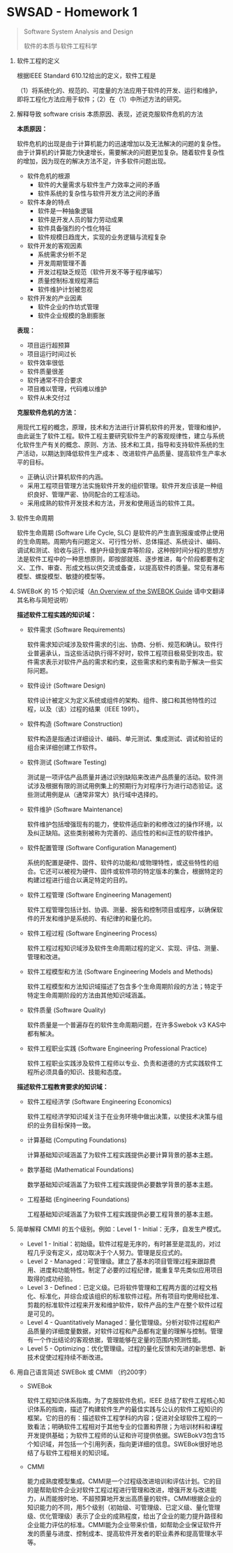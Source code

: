 # SWSAD - Homework 1

> Software System Analysis and Design
>
> 软件的本质与软件工程科学

1. 软件工程的定义

   根据IEEE Standard 610.12给出的定义，软件工程是

   （1）将系统化的、规范的、可度量的方法应用于软件的开发、运行和维护，即将工程化方法应用于软件；（2）在（1）中所述方法的研究。

2. 解释导致 software crisis 本质原因、表现，述说克服软件危机的方法

   **本质原因：**

   软件危机的出现是由于计算机能力的迅速增加以及无法解决的问题的复杂性。由于计算机的计算能力快速增长，需要解决的问题更加复杂。随着软件复杂性的增加，因为现在的解决方法不足，许多软件问题出现。

   * 软件危机的根源
     * 软件的大量需求与软件生产力效率之间的矛盾
     * 软件系统的复杂性与软件开发方法之间的矛盾
   * 软件本身的特点
     * 软件是一种抽象逻辑
     * 软件是开发人员的智力劳动成果
     * 软件具备强烈的个性化特征
     * 软件规模日趋庞大，实现的业务逻辑与流程复杂
   * 软件开发的客观因素
     * 系统需求分析不足
     * 开发周期管理不善
     * 开发过程缺乏规范（软件开发不等于程序编写）
     * 质量控制标准规程滞后
     * 软件维护计划被忽视
   * 软件开发的产业因素
     * 软件企业的作坊式管理
     * 软件企业规模的急剧膨胀

   **表现：**

   * 项目运行超预算
   * 项目运行时间过长
   * 软件效率很低
   * 软件质量很差
   * 软件通常不符合要求
   * 项目难以管理，代码难以维护
   * 软件从未交付过

   **克服软件危机的方法：**

   用现代工程的概念，原理，技术和方法进行计算机软件的开发，管理和维护，由此诞生了软件工程。软件工程主要研究软件生产的客观规律性，建立与系统化软件生产有关的概念、原则、方法、技术和工具，指导和支持软件系统的生产活动，以期达到降低软件生产成本 、改进软件产品质量、提高软件生产率水平的目标。

   * 正确认识计算机软件的内涵。
   * 采用工程项目管理方法实施软件开发的组织管理。软件开发应该是一种组织良好、管理严密、协同配合的工程活动。
   * 采用成熟的软件开发技术和方法，开发和使用适当的软件工具。

3. 软件生命周期

   软件生命周期 (Software Life Cycle, SLC) 是软件的产生直到报废或停止使用的生命周期。周期内有问题定义、可行性分析、总体描述、系统设计、编码、调试和测试、验收与运行、维护升级到废弃等阶段，这种按时间分程的思想方法是软件工程中的一种思想原则，即按部就班、逐步推进，每个阶段都要有定义、工作、审查、形成文档以供交流或备查，以提高软件的质量。常见有瀑布模型、螺旋模型、敏捷的模型等。

4. SWEBoK 的 15 个知识域（[An Overview of the SWEBOK Guide](https://www.sebokwiki.org/wiki/An_Overview_of_the_SWEBOK_Guide) 请中文翻译其名称与简短说明）

   **描述软件工程实践的知识域：**

   * 软件需求 (Software Requirements)

     软件需求知识域涉及软件需求的引出、协商、分析、规范和确认。软件行业普遍承认，当这些活动执行得不好时，软件工程项目极易受到攻击。软件需求表示对软件产品的需求和约束，这些需求和约束有助于解决一些实际问题。

   * 软件设计 (Software Design)

     软件设计被定义为定义系统或组件的架构、组件、接口和其他特性的过程，以及（该）过程的结果（IEEE 1991）。

   * 软件构造 (Software Construction)

     软件构造是指通过详细设计、编码、单元测试、集成测试、调试和验证的组合来详细创建工作软件。

   * 软件测试 (Software Testing)

     测试是一项评估产品质量并通过识别缺陷来改进产品质量的活动。软件测试涉及根据有限的测试用例集上的预期行为对程序行为进行动态验证。这些测试用例是从（通常非常大）执行域中选择的。

   * 软件维护 (Software Maintenance)

     软件维护包括增强现有的能力，使软件适应新的和修改过的操作环境，以及纠正缺陷。这些类别被称为完善的、适应性的和纠正性的软件维护。

   * 软件配置管理 (Software Configuration Management)

     系统的配置是硬件、固件、软件的功能和/或物理特性，或这些特性的组合。它还可以被视为硬件、固件或软件项的特定版本的集合，根据特定的构建过程进行组合以满足特定的目的。

   * 软件工程管理 (Software Engineering Management)

     软件工程管理包括计划、协调、测量、报告和控制项目或程序，以确保软件的开发和维护是系统的、有纪律的和量化的。

   * 软件工程过程 (Software Engineering Process)

     软件工程过程知识域涉及软件生命周期过程的定义、实现、评估、测量、管理和改进。

   * 软件工程模型和方法 (Software Engineering Models and Methods)

     软件工程模型和方法知识域描述了包含多个生命周期阶段的方法；特定于特定生命周期阶段的方法由其他知识域涵盖。

   * 软件质量 (Software Quality)

     软件质量是一个普遍存在的软件生命周期问题，在许多Swebok v3 KAS中都有解决。

   * 软件工程职业实践 (Software Engineering Professional Practice)

     软件工程职业实践涉及软件工程师以专业、负责和道德的方式实践软件工程所必须具备的知识、技能和态度。

   **描述软件工程教育要求的知识域：**

   * 软件工程经济学 (Software Engineering Economics)

     软件工程经济学知识域关注于在业务环境中做出决策，以使技术决策与组织的业务目标保持一致。

   * 计算基础 (Computing Foundations)

     计算基础知识域涵盖了为软件工程实践提供必要计算背景的基本主题。

   * 数学基础 (Mathematical Foundations)

     数学基础知识域涵盖了为软件工程实践提供必要数学背景的基本主题。

   * 工程基础 (Engineering Foundations)

     工程基础知识域涵盖了为软件工程实践提供必要工程背景的基本主题。

5. 简单解释 CMMI 的五个级别。例如：Level 1 - Initial：无序，自发生产模式。

   * Level 1 - Initial：初始级。软件过程是无序的，有时甚至是混乱的，对过程几乎没有定义，成功取决于个人努力。管理是反应式的。
   * Level 2 - Managed：可管理级。建立了基本的项目管理过程来跟踪费用、进度和功能特性。制定了必要的过程纪律，能重复早先类似应用项目取得的成功经验。
   * Level 3 - Defined：已定义级。已将软件管理和工程两方面的过程文档化、标准化，并综合成该组织的标准软件过程。所有项目均使用经批准、剪裁的标准软件过程来开发和维护软件，软件产品的生产在整个软件过程是可见的。
   * Level 4 - Quantitatively Managed：量化管理级。分析对软件过程和产品质量的详细度量数据，对软件过程和产品都有定量的理解与控制。管理有一个作出结论的客观依据，管理能够在定量的范围内预测性能。
   * Level 5 - Optimizing：优化管理级。过程的量化反馈和先进的新思想、新技术促使过程持续不断改进。

6. 用自己语言简述 SWEBok 或 CMMI （约200字）

   - SWEBok

     软件工程知识体系指南。为了克服软件危机，IEEE 总结了软件工程核心知识体系的指南，描述了构建软件生产的最佳实践与公认的软件工程知识的框架。它的目的有：描述软件工程学科的内容；促进对全球软件工程的一致看法；明确软件工程相对于其他专业的位置和界限；为培训材料和课程开发提供基础；为软件工程师的认证和许可提供依据。SWEBokV3包含15个知识域，并包括一个引用列表，指向更详细的信息。SWEBok很好地总结了与软件工程相关的知识域。

   - CMMI

     能力成熟度模型集成。CMMI是一个过程级改进培训和评估计划。它的目的是帮助软件企业对软件工程过程进行管理和改进，增强开发与改进能力，从而能按时地、不超预算地开发出高质量的软件。CMMI根据企业的知识能力的不同，用5个级别（初始级、可管理级、已定义级、量化管理级、优化管理级）表示了企业的成熟程度，给出了企业的能力提升路径和企业能力评估的标准。CMMI能为企业带来价值，如帮助企业保证软件开发的质量与进度、控制成本、提高软件开发者的职业素养和提高管理水平等。

